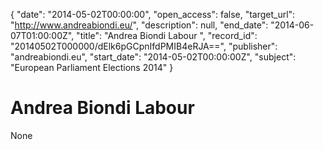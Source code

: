{
  "date": "2014-05-02T00:00:00", 
  "open_access": false, 
  "target_url": "http://www.andreabiondi.eu/", 
  "description": null, 
  "end_date": "2014-06-07T01:00:00Z", 
  "title": "Andrea Biondi Labour ", 
  "record_id": "20140502T000000/dElk6pGCpnIfdPMIB4eRJA==", 
  "publisher": "andreabiondi.eu", 
  "start_date": "2014-05-02T00:00:00Z", 
  "subject": "European Parliament Elections 2014"
}

# Andrea Biondi Labour 

None